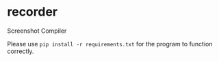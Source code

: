 # recorder

Screenshot Compiler

Please use `pip install -r requirements.txt` for the program to function correctly.
